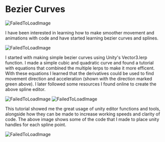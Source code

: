 # Bezier Curves

![FailedToLoadImage](/ProjectAssets/BezierCurves/NothingToCurve3.gif)

I have been interested in learning how to make smoother movement and animations with code and have started learning bezier curves and splines.

![FailedToLoadImage](/ProjectAssets/BezierCurves/Spline1.gif)

I started with making simple bezier curves using Unity's Vector3.lerp function. I made a simple cubic and quadratic curve and found a tutorial with equations that combined the multiple lerps to make it more efficent. With these equations I learned that the derivatives could be used to find movement direction and acceleration (shown with the direction marked green above). I later followed some resources I found online to create the above spline editor.

![FailedToLoadImage](/ProjectAssets/BezierCurves/Bezier1.png)
![FailedToLoadImage](/ProjectAssets/BezierCurves/Bezier4.png)

This tutorial showed me the great usage of unity editor functions and tools, alongside how they can be made to increase working speeds and clarity of code. The above image shows some of the code that I made to place unity handles for each spline point.

![FailedToLoadImage](/ProjectAssets/BezierCurves/Baseball.gif)